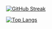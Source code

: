 [![GitHub Streak](https://streak-stats.demolab.com/?user=lalitharwatewebdev)](https://git.io/streak-stats)

[![Top Langs](https://github-readme-stats-git-masterrstaa-rickstaa.vercel.app/api/top-langs/?username=lalitharwatewebdev)](https://github.com/anuraghazra/github-readme-stats)
